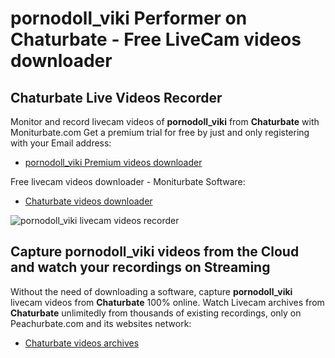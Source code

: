 # pornodoll_viki Performer on Chaturbate - Free LiveCam videos downloader

## Chaturbate Live Videos Recorder

Monitor and record livecam videos of **pornodoll_viki** from **Chaturbate** with Moniturbate.com
Get a premium trial for free by just and only registering with your Email address:
* [pornodoll_viki Premium videos downloader](https://moniturbate.com/request-demo-licence-key.html)

Free livecam videos downloader - Moniturbate Software:
* [Chaturbate videos downloader](https://moniturbate.com/moniturbate-download-software.html)

![pornodoll_viki livecam videos recorder](https://peachurnet.com/templates/moniturbate-software.png)


## Capture pornodoll_viki videos from the Cloud and watch your recordings on Streaming

Without the need of downloading a software, capture **pornodoll_viki** livecam videos from **Chaturbate** 100% online.
Watch Livecam archives from **Chaturbate** unlimitedly from thousands of existing recordings, only on Peachurbate.com and its websites network:
* [Chaturbate videos archives](https://peachurnet.com/)